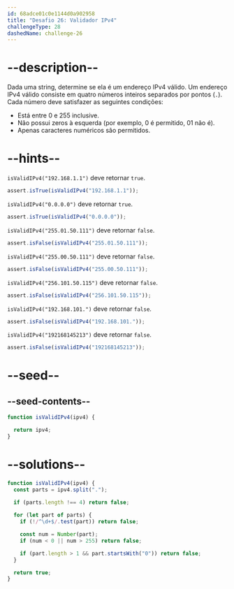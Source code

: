 ```yaml
---
id: 68adce01c0e1144d0a902958
title: "Desafio 26: Validador IPv4"
challengeType: 28
dashedName: challenge-26
---
```


# --description--

Dada uma string, determine se ela é um endereço IPv4 válido. Um endereço IPv4 válido consiste em quatro números inteiros separados por pontos (`.`). Cada número deve satisfazer as seguintes condições:

- Está entre 0 e 255 inclusive.
- Não possui zeros à esquerda (por exemplo, 0 é permitido, 01 não é).
- Apenas caracteres numéricos são permitidos.

# --hints--

`isValidIPv4("192.168.1.1")` deve retornar `true`.

```js
assert.isTrue(isValidIPv4("192.168.1.1"));
```

`isValidIPv4("0.0.0.0")` deve retornar `true`.

```js
assert.isTrue(isValidIPv4("0.0.0.0"));
```

`isValidIPv4("255.01.50.111")` deve retornar `false`.

```js
assert.isFalse(isValidIPv4("255.01.50.111"));
```

`isValidIPv4("255.00.50.111")` deve retornar `false`.

```js
assert.isFalse(isValidIPv4("255.00.50.111"));
```

`isValidIPv4("256.101.50.115")` deve retornar `false`.

```js
assert.isFalse(isValidIPv4("256.101.50.115"));
```

`isValidIPv4("192.168.101.")` deve retornar `false`.

```js
assert.isFalse(isValidIPv4("192.168.101."));
```

`isValidIPv4("192168145213")` deve retornar `false`.

```js
assert.isFalse(isValidIPv4("192168145213"));
```

# --seed--

## --seed-contents--

```js
function isValidIPv4(ipv4) {

  return ipv4;
}
```

# --solutions--

```js
function isValidIPv4(ipv4) {
  const parts = ipv4.split(".");
  
  if (parts.length !== 4) return false;

  for (let part of parts) {
    if (!/^\d+$/.test(part)) return false;    

    const num = Number(part);
    if (num < 0 || num > 255) return false;

    if (part.length > 1 && part.startsWith("0")) return false;
  }

  return true;
}
```
